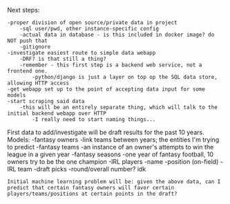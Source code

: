 Next steps:

    -proper division of open source/private data in project
        -sql user/pwd, other instance-specific config
        -actual data in database - is this included in docker image? do NOT push that
        -gitignore
    -investigate easiest route to simple data webapp
        -DRF? is that still a thing?
        -remember - this first step is a backend web service, not a frontend one.
            -python/django is just a layer on top op the SQL data store, allowing HTTP access
    -get webapp set up to the point of accepting data input for some models
    -start scraping said data
        -this will be an entirely separate thing, which will talk to the initial backend webapp over HTTP
            -I really need to start naming things...

First data to add/investigate will be draft results for the past 10 years.
    Models:
        -fantasy owners
            -link teams between years; the entities I'm trying to predict
        -fantasy teams
            -an instance of an owner's attempts to win the league in a given year
        -fantasy seasons
            -one year of fantasy football, 10 owners try to be the one champion
        -IRL players
            -name
            -position (on-field)
            -IRL team
        -draft picks
            -round/overall number? idk

    Initial machine learning problem will be: given the above data, can I predict that certain fantasy owners will favor certain players/teams/positions at certain points in the draft?
